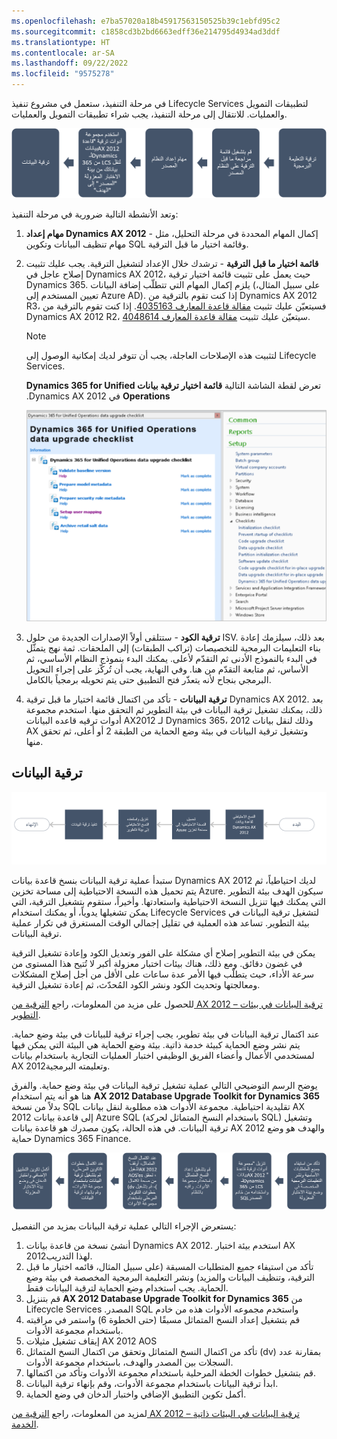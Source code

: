 ```yaml
---
ms.openlocfilehash: e7ba57020a18b45917563150525b39c1ebfd95c2
ms.sourcegitcommit: c1858cd3b2bd6663edff36e214795d4934ad3ddf
ms.translationtype: HT
ms.contentlocale: ar-SA
ms.lasthandoff: 09/22/2022
ms.locfileid: "9575278"
---
```

في مرحلة التنفيذ، ستعمل في مشروع تنفيذ Lifecycle Services لتطبيقات التمويل والعمليات. للانتقال إلى مرحلة التنفيذ، يجب شراء تطبيقات التمويل والعمليات.

![رسم تخطيطي لعملية التنفيذ بدءاً من ترقية الكود إلى ترقية البيانات.](../media/execution-process.png)

وتعد الأنشطة التالية ضرورية في مرحلة التنفيذ:

1.  **مهام إعداد Dynamics AX 2012** - إكمال المهام المحددة في مرحلة التحليل، مثل مهام تنظيف البيانات وتكوين SQL وقائمة اختيار ما قبل الترقية.

2.  **قائمة اختيار ما قبل الترقية** - ترشدك خلال الإعداد لتشغيل الترقية. يجب عليك تثبيت إصلاح عاجل في Dynamics AX 2012، حيث يعمل على تثبيت قائمة اختيار ترقية Dynamics 365. يلزم إكمال المهام التي تتطلّب إضافة البيانات (على سبيل المثال، تعيين المستخدم إلى Azure AD). إذا كنت تقوم بالترقية من Dynamics AX 2012 R3، فسيتعيّن عليك تثبيت [مقالة قاعدة المعارف 4035163](https://go.microsoft.com/fwlink/?linkid=852255). إذا كنت تقوم بالترقية من Dynamics AX 2012 R2، سيتعيّن عليك تثبيت [مقالة قاعدة المعارف 4048614](https://go.microsoft.com/fwlink/?linkid=869025).
    > [!NOTE]
    > لتثبيت هذه الإصلاحات العاجلة، يجب أن تتوفر لديك إمكانية الوصول إلى Lifecycle Services.

    ‏‫تعرض لقطة الشاشة التالية **قائمة اختيار ترقية بيانات Dynamics 365 for Unified Operations** في Dynamics AX 2012.
 

    [![ لقطة شاشة لقائمة اختيار ترقية بيانات Dynamics 365 for Unified Operations في Dynamics AX 2012.](../media/checklist.png)](../media/checklist.png#lightbox)

3.  **ترقية الكود** - ستتلقى أولاً الإصدارات الجديدة من حلول ISV. بعد ذلك، سيلزمك إعادة بناء التعليمات البرمجية للتخصيصات (تراكب الطبقات) إلى الملحقات. ثمة نهج يتمثّل في البدء بالنموذج الأدنى ثم التقدّم لأعلى. يمكنك البدء بنموذج النظام الأساسي، ثم الأساس، ثم متابعة التقدّم من هنا. وفي النهاية، يجب أن تُركّز على إجراء التحويل البرمجي بنجاح لأنه يتعذّر فتح التطبيق حتى يتم تحويله برمجياً بالكامل.
4.  **ترقية البيانات** - تأكد من اكتمال قائمة اختيار ما قبل ترقية Dynamics AX 2012. بعد ذلك، يمكنك تشغيل ترقية البيانات في بيئة التطوير ثم التحقق منها. استخدم مجموعة أدوات ترقيه قاعده البيانات AX2012 لـ Dynamics 365، وذلك لنقل بيانات 2012 AX وتشغيل ترقية البيانات في بيئة وضع الحماية من الطبقة 2 أو أعلى، ثم تحقق منها.‬

## <a name="data-upgrade"></a>ترقية البيانات


[![رسم تخطيطي لعملية ترقية البيانات في بيئة التطوير.](../media/data-process.png)](../media/data-process.png#lightbox)

ستبدأ عملية ترقية البيانات بنسخ قاعدة بيانات Dynamics AX 2012 لديك احتياطياً، ثم يتم تحميل هذه النسخة الاحتياطية إلى مساحة تخزين Azure. سيكون الهدف بيئة التطوير التي يمكنك فيها تنزيل النسخة الاحتياطية واستعادتها. وأخيراً، ستقوم بتشغيل الترقية، التي يمكن تشغيلها يدوياً، أو يمكنك استخدام Lifecycle Services لتشغيل ترقية البيانات في بيئة التطوير. تساعد هذه العملية في تقليل إجمالي الوقت المستغرق في تكرار عملية ترقية البيانات. 

يمكن في بيئة التطوير إصلاح أي مشكلة على الفور وتعديل الكود وإعادة تشغيل الترقية في غضون دقائق. ومع ذلك، هناك بيئات اختبار معزولة‬ أكبر لا تُتيح هذا المستوى من سرعة الأداء، حيث يتطلّب فيها الأمر عدة ساعات على الأقل من أجل إصلاح المشكلات ومعالجتها وتحديث الكود ونشر الكود المُحدّث، ثم إعادة تشغيل الترقية. 

للحصول على مزيد من المعلومات، راجع [الترقية من AX 2012 – ترقية البيانات في بيئات التطوير](/dynamics365/fin-ops-core/dev-itpro/migration-upgrade/data-upgrade-2012/?azure-portal=true).

عند اكتمال ترقية البيانات في بيئة تطوير، يجب إجراء ترقية للبيانات في بيئة وضع حماية. يتم نشر وضع الحماية كبيئة خدمة ذاتية. بيئة وضع الحماية هي البيئة التي يمكن فيها لمستخدمي الأعمال وأعضاء الفريق الوظيفي اختبار العمليات التجارية باستخدام بيانات AX 2012وتعليمته البرمجية.

يوضح الرسم التوضيحي التالي عملية تشغيل ترقية البيانات في بيئة وضع حماية. والفرق هنا هو أنه يتم استخدام **AX 2012 Database Upgrade Toolkit for Dynamics 365** بدلاً من نسخة SQL تقليدية احتياطية. مجموعة الأدوات هذه مطلوبة لنقل بيانات AX 2012 إلى قاعدة بيانات Azure SQL (باستخدام النسخ المتماثل لحركة SQL) وتشغيل ترقية البيانات. في هذه الحالة، يكون مصدرك هو قاعدة بيانات AX 2012 والهدف هو وضع حماية Dynamics 365 Finance.


[![ رسم تخطيطي لعملية ترقية البيانات في بيئة وضع حماية.](../media/data-process-2.png)](../media/data-process-2.png#lightbox)

يستعرض الإجراء التالي عملية ترقية البيانات بمزيد من التفصيل:

1.  أنشئ نسخة من قاعدة بيانات Dynamics AX 2012. استخدم بيئة اختبار AX 2012لهذا التدريب.
2.  تأكد من استيفاء جميع المتطلبات المسبقة (على سبيل المثال، قائمه اختيار ما قبل الترقية، وتنظيف البيانات والمزيد) ونشر التعليمة البرمجية المخصصة‬ في بيئة وضع الحماية. يجب استخدام وضع الحماية لترقية البيانات فقط.
3.  قم بتنزيل **AX 2012 Database Upgrade Toolkit for Dynamics 365** من Lifecycle Services واستخدم ‏‫مجموعه الأدوات هذه من خادم SQL المصدر.
4.  قم بتشغيل إعداد النسخ المتماثل مسبقًا (حتى الخطوة 6) واستمر في مراقبته باستخدام مجموعة الأدوات.
5.  إيقاف تشغيل مثيلات AX 2012 AOS
6.  تأكد من اكتمال النسخ المتماثل وتحقق من اكتمال النسخ المتماثل (dv) بمقارنة عدد السجلات بين المصدر والهدف، باستخدام مجموعة الأدوات.
7.  قم بتشغيل خطوات الخطة المرحلية باستخدام مجموعة الأدوات وتأكد من اكتمالها.
8.  ابدأ ترقية البيانات باستخدام مجموعة الأدوات، وقم بإنهاء ترقية البيانات.
9.  أكمل تكوين التطبيق الإضافي واختبار الدخان في وضع الحماية.



لمزيد من المعلومات، راجع [الترقية من AX 2012 – ترقية البيانات في البيئات ذاتية الخدمة](/dynamics365/fin-ops-core/dev-itpro/migration-upgrade/data-upgrade-self-service/?azure-portal=true).


